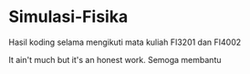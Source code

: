 # Simulasi-Fisika

Hasil koding selama mengikuti mata kuliah FI3201 dan FI4002

It ain't much but it's an honest work. Semoga membantu
